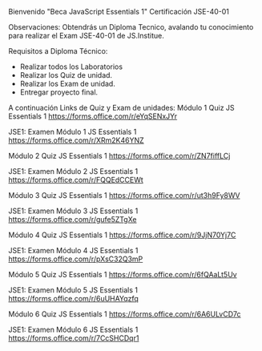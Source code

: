 Bienvenido "Beca JavaScript Essentials 1"
Certificación JSE-40-01

Observaciones:
Obtendrás un Diploma Tecnico, avalando tu conocimiento para realizar el Exam JSE-40-01 de JS.Institue.

Requisitos a Diploma Técnico:
- Realizar todos los Laboratorios
- Realizar los Quiz de unidad.
- Realizar los Exam de unidad.
- Entregar proyecto final.

A continuación Links de Quiz y Exam de unidades:
Módulo 1 Quiz JS Essentials 1
https://forms.office.com/r/eYqSENxJYr

JSE1: Examen Módulo 1 JS Essentials 1
https://forms.office.com/r/XRm2K46YNZ


Módulo 2 Quiz JS Essentials 1
https://forms.office.com/r/ZN7fiffLCj

JSE1: Examen Módulo 2 JS Essentials 1
https://forms.office.com/r/FQQEdCCEWt


Módulo 3 Quiz JS Essentials 1
https://forms.office.com/r/ut3h9Fy8WV

JSE1: Examen Módulo 3 JS Essentials 1
https://forms.office.com/r/gufe5ZTgXe


Módulo 4 Quiz JS Essentials 1
https://forms.office.com/r/9JjN70Yj7C

JSE1: Examen Módulo 4 JS Essentials 1
https://forms.office.com/r/pXsC32Q3mP


Módulo 5 Quiz JS Essentials 1
https://forms.office.com/r/6fQAaLt5Uv

JSE1: Examen Módulo 5 JS Essentials 1
https://forms.office.com/r/6uUHAYqzfq


Módulo 6 Quiz JS Essentials 1
https://forms.office.com/r/6A6ULvCD7c

JSE1: Examen Módulo 6 JS Essentials 1
https://forms.office.com/r/7CcSHCDqr1
